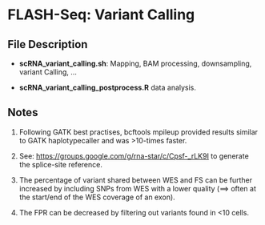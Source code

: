# FLASH-Seq: Variant Calling

## File Description

* **scRNA_variant_calling.sh**: Mapping, BAM processing, downsampling, variant Calling, ...

* **scRNA_variant_calling_postprocess.R** data analysis.

## Notes

1. Following GATK best practises, bcftools mpileup provided results similar to GATK haplotypecaller and was >10-times faster.

2. See: https://groups.google.com/g/rna-star/c/Cpsf-_rLK9I to generate the splice-site reference. 

3. The percentage of variant shared between WES and FS can be further increased by including SNPs from WES with a lower quality (==> often at the start/end of the WES coverage of an exon). 

4. The FPR can be decreased by filtering out variants found in <10 cells.

